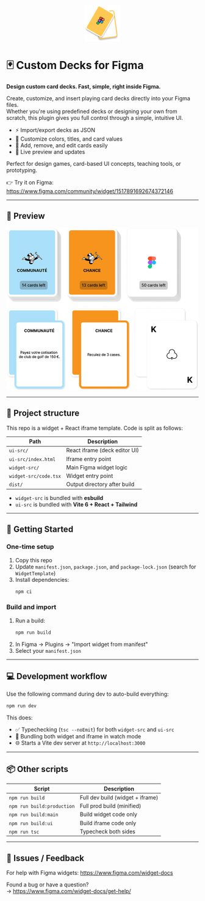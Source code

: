 <p align="center">
  <img src="icon.png" alt="Plugin icon" width="96" />
</p>

# 🃏 Custom Decks for Figma

**Design custom card decks. Fast, simple, right inside Figma.**

Create, customize, and insert playing card decks directly into your Figma files.  
Whether you're using predefined decks or designing your own from scratch, this plugin gives you full control through a simple, intuitive UI.

- ⚡ Import/export decks as JSON  
- 🎨 Customize colors, titles, and card values  
- 🧩 Add, remove, and edit cards easily  
- 🔄 Live preview and updates  

Perfect for design games, card-based UI concepts, teaching tools, or prototyping.

👉 Try it on Figma:  
https://www.figma.com/community/widget/1517891692674372146

---

## 📸 Preview

![screenshot](screenshot.png)

---

## 🧱 Project structure

This repo is a widget + React iframe template. Code is split as follows:

| Path                     | Description                           |
|--------------------------|---------------------------------------|
| `ui-src/`                | React iframe (deck editor UI)         |
| `ui-src/index.html`      | Iframe entry point                    |
| `widget-src/`            | Main Figma widget logic               |
| `widget-src/code.tsx`    | Widget entry point                    |
| `dist/`                  | Output directory after build          |

- `widget-src` is bundled with **esbuild**
- `ui-src` is bundled with **Vite 6 + React + Tailwind**

---

## 🚀 Getting Started

### One-time setup

1. Copy this repo
2. Update `manifest.json`, `package.json`, and `package-lock.json` (search for `WidgetTemplate`)
3. Install dependencies:
   ```bash
   npm ci
   ```

### Build and import

1. Run a build:
   ```bash
   npm run build
   ```
2. In Figma → Plugins → "Import widget from manifest"
3. Select your `manifest.json`

---

## 💻 Development workflow

Use the following command during dev to auto-build everything:

```bash
npm run dev
```

This does:
- ✅ Typechecking (`tsc --noEmit`) for both `widget-src` and `ui-src`
- 🔁 Bundling both widget and iframe in watch mode
- 🌐 Starts a Vite dev server at `http://localhost:3000`

---

## 📦 Other scripts

| Script                   | Description                                                              |
|--------------------------|--------------------------------------------------------------------------|
| `npm run build`          | Full dev build (widget + iframe)                                         |
| `npm run build:production`| Full prod build (minified)                                               |
| `npm run build:main`     | Build widget code only                                                   |
| `npm run build:ui`       | Build iframe code only                                                   |
| `npm run tsc`            | Typecheck both sides                                                     |

---

## 🐞 Issues / Feedback

For help with Figma widgets: https://www.figma.com/widget-docs

Found a bug or have a question?  
→ https://www.figma.com/widget-docs/get-help/
